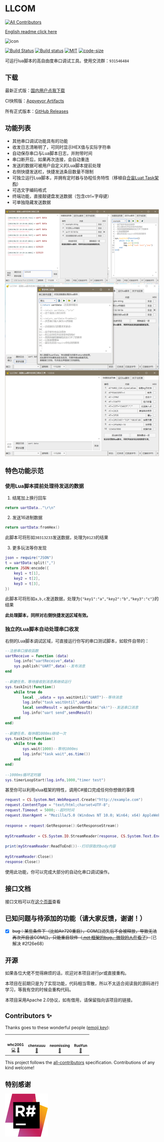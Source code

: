 # LLCOM
<!-- ALL-CONTRIBUTORS-BADGE:START - Do not remove or modify this section -->
[![All Contributors](https://img.shields.io/badge/all_contributors-4-orange.svg?style=flat-square)](#contributors-)
<!-- ALL-CONTRIBUTORS-BADGE:END -->

[English readme click here](/README_EN.md)

![icon](/llcom/llcom.ico)

[![Build Status](https://chenxuuu.visualstudio.com/llcom/_apis/build/status/chenxuuu.llcom?branchName=master&jobName=Job)](https://chenxuuu.visualstudio.com/llcom/_build/latest?definitionId=1&branchName=master)
[![Build status](https://ci.appveyor.com/api/projects/status/telji5j8r0v5001c?svg=true)](https://ci.appveyor.com/project/chenxuuu/llcom)
[![MIT](https://img.shields.io/static/v1.svg?label=license&message=Apache+2&color=blue)](https://github.com/chenxuuu/llcom/blob/master/LICENSE)
[![code-size](https://img.shields.io/github/languages/code-size/chenxuuu/llcom.svg)](https://github.com/chenxuuu/llcom/archive/master.zip)

可运行lua脚本的高自由度串口调试工具。使用交流群：`931546484`

## 下载

最新正式版：[国内用户点我下载](https://llcom.papapoi.com/llcom.zip)

CI快照版：[Appveyor Artifacts](https://ci.appveyor.com/project/chenxuuu/llcom/build/artifacts)

所有正式版本：[GitHub Releases](https://github.com/chenxuuu/llcom/releases/latest)

## 功能列表

- 其他串口调试功能具有的功能
- 收发日志清晰明了，可同时显示HEX值与实际字符串
- 自动保存串口与Lua脚本日志，并附带时间
- 串口断开后，如果再次连接，会自动重连
- 发送的数据可被用户自定义的Lua脚本提前处理
- 右侧快捷发送栏，快捷发送条目数量不限制
- 可独立运行Lua脚本，并拥有定时器与协程任务特性（移植自[合宙Luat Task架构](http://wiki.openluat.com/doc/luatFramework/)）
- 可选文字编码格式
- 终端功能，直接敲键盘发送数据（包含ctrl+字母键）
- 可单独隐藏发送数据

![screen](/screen.png)
![screen2](/screen2.jpg)
![screen3](/screen3.png)

## 特色功能示范

### 使用Lua脚本提前处理待发送的数据

1. 结尾加上换行回车

```lua
return uartData.."\r\n"
```

2. 发送16进制数据

```lua
return uartData:fromHex()
```

此脚本可将形如`30313233`发送数据，处理为`0123`的结果

3. 更多玩法等你发现

```lua
json = require("JSON")
t = uartData:split(",")
return JSON:encode({
    key1 = t[1],
    key2 = t[2],
    key3 = t[3],
})
```

此脚本可将形如`a,b,c`发送数据，处理为`{"key1":"a","key2":"b","key3":"c"}`的结果

**此处理脚本，同样对右侧快捷发送区域有效。**

### 独立的Lua脚本自动处理串口收发

右侧的Lua脚本调试区域，可直接运行你写的串口测试脚本，如软件自带的：

```lua
--注册串口接收函数
uartReceive = function (data)
    log.info("uartReceive",data)
    sys.publish("UART",data)--发布消息
end

--新建任务，等待接收到消息再继续运行
sys.taskInit(function()
    while true do
        local _,udata = sys.waitUntil("UART")--等待消息
        log.info("task waitUntil",udata)
        local sendResult = apiSendUartData("ok!")--发送串口消息
        log.info("uart send",sendResult)
    end
end)

--新建任务，每休眠1000ms继续一次
sys.taskInit(function()
    while true do
        sys.wait(1000)--等待1000ms
        log.info("task wait",os.time())
    end
end)

--1000ms循环定时器
sys.timerLoopStart(log.info,1000,"timer test")
```

甚至你可以利用xlua框架的特性，调用C#接口完成任何你想做的事情

```lua
request = CS.System.Net.WebRequest.Create("http://example.com")
request.ContentType = "text/html;charset=UTF-8";
request.Timeout = 5000;--超时时间
request.UserAgent = "Mozilla/5.0 (Windows NT 10.0; Win64; x64) AppleWebKit/537.36 (KHTML, like Gecko) Chrome/71.0.3578.98 Safari/537.36 Vivaldi/2.2.1388.37";

response = request:GetResponse():GetResponseStream()

myStreamReader = CS.System.IO.StreamReader(response, CS.System.Text.Encoding.UTF8);

print(myStreamReader:ReadToEnd())--打印获取的body内容

myStreamReader:Close()
response:Close()
```

使用此功能，你可以完成大部分的自动化串口调试操作。

## 接口文档

接口文档可以在[这个页面](https://github.com/chenxuuu/llcom/blob/master/LuaApi.md)查看

## 已知问题与待添加的功能（请大家反馈，谢谢！）

- [x] ~~bug：某些条件下（比如Air720重启），COM口消失后不会被释放，导致无法再次开启该COM口，只能重启软件（[.net 框架的bug，微软的人在看了](https://github.com/dotnet/corefx/issues/39464)）~~（已解决 #2f26e68）

## 开源

如果各位大佬不觉得麻烦的话，欢迎对本项目进行pr或直接重构。

本项目在前期只是为了实现功能，代码相当零散，所以不太适合阅读我的源码进行学习，等我有空的时候会重构代码。

本项目采用Apache 2.0协议，如有借用，请保留指向该项目的链接。

## Contributors ✨

Thanks goes to these wonderful people ([emoji key](https://allcontributors.org/docs/en/emoji-key)):

<!-- ALL-CONTRIBUTORS-LIST:START - Do not remove or modify this section -->
<!-- prettier-ignore-start -->
<!-- markdownlint-disable -->
<table>
  <tr>
    <td align="center"><a href="https://github.com/whc2001"><img src="https://avatars2.githubusercontent.com/u/16266909?v=4" width="100px;" alt=""/><br /><sub><b>whc2001</b></sub></a><br /><a href="https://github.com/chenxuuu/llcom/commits?author=whc2001" title="Code">💻</a> <a href="https://github.com/chenxuuu/llcom/issues?q=author%3Awhc2001" title="Bug reports">🐛</a></td>
    <td align="center"><a href="https://www.chenxublog.com/"><img src="https://avatars3.githubusercontent.com/u/10357394?v=4" width="100px;" alt=""/><br /><sub><b>chenxuuu</b></sub></a><br /><a href="#projectManagement-chenxuuu" title="Project Management">📆</a></td>
    <td align="center"><a href="https://github.com/neomissing"><img src="https://avatars0.githubusercontent.com/u/22003930?v=4" width="100px;" alt=""/><br /><sub><b>neomissing</b></sub></a><br /><a href="#ideas-neomissing" title="Ideas, Planning, & Feedback">🤔</a></td>
    <td align="center"><a href="https://github.com/RYLF"><img src="https://avatars3.githubusercontent.com/u/28991981?v=4" width="100px;" alt=""/><br /><sub><b>RuoYun</b></sub></a><br /><a href="https://github.com/chenxuuu/llcom/issues?q=author%3ARYLF" title="Bug reports">🐛</a></td>
  </tr>
</table>

<!-- markdownlint-enable -->
<!-- prettier-ignore-end -->
<!-- ALL-CONTRIBUTORS-LIST:END -->

This project follows the [all-contributors](htts://github.com/all-contributors/all-contributors) specification. Contributions of any kind welcome!


## 特别感谢

[![icon-resharper](/icon-resharper.svg)](https://www.jetbrains.com/?from=LLCOM)
